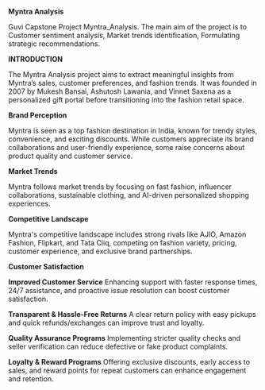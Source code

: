**Myntra Analysis**

Guvi Capstone Project Myntra_Analysis. The main aim of the project is to Customer sentiment analysis, Market trends identification, Formulating strategic recommendations.

**INTRODUCTION**

The Myntra Analysis project aims to extract meaningful insights from Myntra’s sales, customer preferences, and fashion trends. 
It was founded in 2007 by Mukesh Bansai, Ashutosh Lawania, and Vinnet Saxena as a personalized gift portal before transitioning into the fashion retail space. 

**Brand Perception**

Myntra is seen as a top fashion destination in India, known for trendy styles, convenience, and exciting discounts. While customers appreciate its brand collaborations and user-friendly experience, some raise concerns about product quality and customer service.

**Market Trends**

Myntra follows market trends by focusing on fast fashion, influencer collaborations, sustainable clothing, and AI-driven personalized shopping experiences.

**Competitive Landscape**

Myntra's competitive landscape includes strong rivals like AJIO, Amazon Fashion, Flipkart, and Tata Cliq, competing on fashion variety, pricing, customer experience, and exclusive brand partnerships.

**Customer Satisfaction**

**Improved Customer Service** Enhancing support with faster response times, 24/7 assistance, and proactive issue resolution can boost customer satisfaction.

**Transparent & Hassle-Free Returns** A clear return policy with easy pickups and quick refunds/exchanges can improve trust and loyalty.

**Quality Assurance Programs** Implementing stricter quality checks and seller verification can reduce defective or fake product complaints.

**Loyalty & Reward Programs** Offering exclusive discounts, early access to sales, and reward points for repeat customers can enhance engagement and retention.
